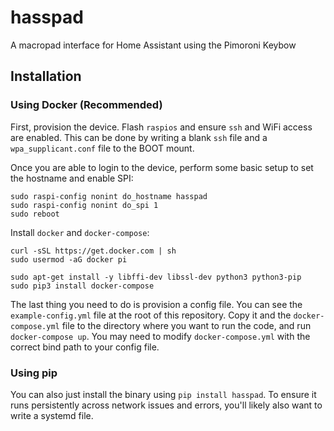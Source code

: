 # hasspad

A macropad interface for Home Assistant using the Pimoroni Keybow

## Installation

### Using Docker (Recommended)

First, provision the device. Flash `raspios` and ensure `ssh` and WiFi access are enabled.
This can be done by writing a blank `ssh` file and a `wpa_supplicant.conf` file to the BOOT mount.

Once you are able to login to the device, perform some basic setup to set the hostname and enable SPI:

```
sudo raspi-config nonint do_hostname hasspad
sudo raspi-config nonint do_spi 1
sudo reboot
```

Install `docker` and `docker-compose`:

```
curl -sSL https://get.docker.com | sh
sudo usermod -aG docker pi

sudo apt-get install -y libffi-dev libssl-dev python3 python3-pip
sudo pip3 install docker-compose
```

The last thing you need to do is provision a config file. You can see the `example-config.yml` file at the root of this repository. Copy it and the `docker-compose.yml` file to the directory where you want to run the code, and run `docker-compose up`. You may need to modify `docker-compose.yml` with the correct bind path to your config file.

### Using pip

You can also just install the binary using `pip install hasspad`. To ensure it runs persistently across network issues and errors, you'll likely also want to write a systemd file.
